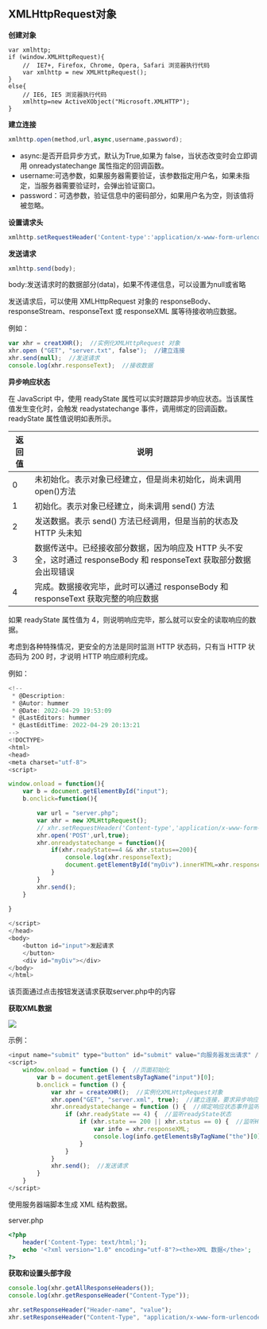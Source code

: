 ## XMLHttpRequest对象

**创建对象**

```javascritp
var xmlhttp;
if (window.XMLHttpRequest){
	//  IE7+, Firefox, Chrome, Opera, Safari 浏览器执行代码
	var xmlhttp = new XMLHttpRequest();
}
else{
    // IE6, IE5 浏览器执行代码
    xmlhttp=new ActiveXObject("Microsoft.XMLHTTP");
}
```



**建立连接**

```js
xmlhttp.open(method,url,async,username,password);
```

* async:是否开启异步方式，默认为True,如果为 false，当状态改变时会立即调用 onreadystatechange 属性指定的回调函数。
* username:可选参数，如果服务器需要验证，该参数指定用户名，如果未指定，当服务器需要验证时，会弹出验证窗口。
* password：可选参数，验证信息中的密码部分，如果用户名为空，则该值将被忽略。

**设置请求头**

```js
xmlhttp.setRequestHeader('Content-type':'application/x-www-form-urlencoded');
```



**发送请求**

```js
xmlhttp.send(body);
```

body:发送请求时的数据部分(data)，如果不传递信息，可以设置为null或省略

发送请求后，可以使用 XMLHttpRequest 对象的 responseBody、responseStream、responseText 或 responseXML 属等待接收响应数据。

例如：

```js
var xhr = creatXHR();  //实例化XMLHttpRequest 对象
xhr.open ("GET", "server.txt", false");  //建立连接
xhr.send(null);  //发送请求
console.log(xhr.responseText);  //接收数据
```



**异步响应状态**

在 JavaScript 中，使用 readyState 属性可以实时跟踪异步响应状态。当该属性值发生变化时，会触发 readystatechange 事件，调用绑定的回调函数。readyState 属性值说明如表所示。

| 返回值 | 说明                                                         |
| ------ | ------------------------------------------------------------ |
| 0      | 未初始化。表示对象已经建立，但是尚未初始化，尚未调用open()方法 |
| 1      | 初始化。表示对象已经建立，尚未调用 send() 方法               |
| 2      | 发送数据。表示 send() 方法已经调用，但是当前的状态及 HTTP 头未知 |
| 3      | 数据传送中。已经接收部分数据，因为响应及 HTTP 头不安全，这时通过 responseBody 和 responseText 获取部分数据会出现错误 |
| 4      | 完成。数据接收完毕，此时可以通过 responseBody 和 responseText 获取完整的响应数据 |

如果 readyState 属性值为 4，则说明响应完毕，那么就可以安全的读取响应的数据。

考虑到各种特殊情况，更安全的方法是同时监测 HTTP 状态码，只有当 HTTP 状态码为 200 时，才说明 HTTP 响应顺利完成。

例如：

```js
<!--
 * @Description: 
 * @Autor: hummer
 * @Date: 2022-04-29 19:53:09
 * @LastEditors: hummer
 * @LastEditTime: 2022-04-29 20:13:21
-->
<!DOCTYPE>
<html>
<head>
<meta charset="utf-8">
<script>

window.onload = function(){
    var b = document.getElementById("input");
    b.onclick=function(){

        var url = "server.php";
        var xhr = new XMLHttpRequest();
        // xhr.setRequestHeader('Content-type','application/x-www-form-urlencoded');
        xhr.open('POST',url,true);
        xhr.onreadystatechange = function(){
            if(xhr.readyState==4 && xhr.status==200){
                console.log(xhr.responseText);
                document.getElementById("myDiv").innerHTML=xhr.responseText;
            }
        }
        xhr.send();
    }
    
}

</script>
</head>
<body>
    <button id="input">发起请求
    </button>
    <div id="myDiv"></div>
</body>
</html>
```

该页面通过点击按钮发送请求获取server.php中的内容



**获取XML数据**

![](https://hummer-vin.oss-cn-beijing.aliyuncs.com/images/20220429201924.png)

示例：

```js
<input name="submit" type="button" id="submit" value="向服务器发出请求" />
<script>
    window.onload = function () {  //页面初始化
        var b = document.getElementsByTagName("input")[0];
        b.onclick = function () {
            var xhr = createXHR();  //实例化XMLHttpRequest对象
            xhr.open("GET", "server.xml", true);  //建立连接，要求异步响应
            xhr.onreadystatechange = function () {  //绑定响应状态事件监听函数
                if (xhr.readyState == 4) {  //监听readyState状态
                    if (xhr.state == 200 || xhr.status == 0) {  //监听HTTP状态码
                        var info = xhr.responseXML;
                        console.log(info.getElementsByTagName("the")[0].firstChild.data);  //返回元信息字符串“XML 数据”
                    }
                }
            }
            xhr.send();  //发送请求
        }
    }
</script>
```

使用服务器端脚本生成 XML 结构数据。

server.php

```php
<?php
    header('Content-Type: text/html;');
    echo '<?xml version="1.0" encoding="utf-8"?><the>XML 数据</the>';  //输出XML
?>
```



**获取和设置头部字段**

```js
console.log(xhr.getAllResponseHeaders());
console.log(xhr.getResponseHeader("Content-Type"));

xhr.setResponseHeader("Header-name", "value");
xhr.setResponseHeader("Content-Type", "application/x-www-form-urlencoded");
```

